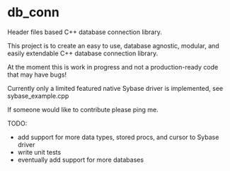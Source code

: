 # db_conn
Header files based C++ database connection library.

This project is to create an easy to use, database agnostic, modular, and easily extendable C++ database connection library.

At the moment this is work in progress and not a production-ready code that may have bugs!

Currently only a limited featured native Sybase driver is implemented, see sybase_example.cpp

If someone would like to contribute please ping me.

TODO:
- add support for more data types, stored procs, and cursor to Sybase driver
- write unit tests
- eventually add support for more databases
